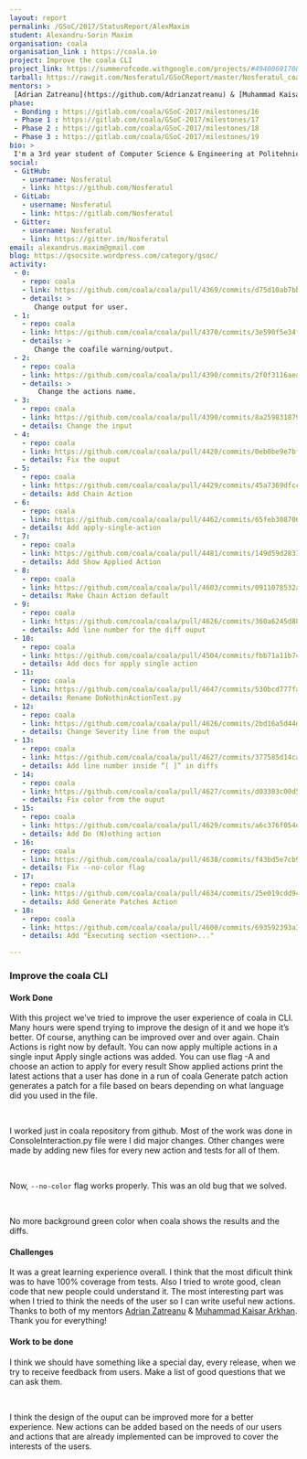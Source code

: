 ```yaml
---
layout: report
permalink: /GSoC/2017/StatusReport/AlexMaxim
student: Alexandru-Sorin Maxim
organisation: coala
organisation_link : https://coala.io
project: Improve the coala CLI
project_link: https://summerofcode.withgoogle.com/projects/#4940869170888704
tarball: https://rawgit.com/Nosferatul/GSoCReport/master/Nosferatul_coala.tar
mentors: >
 [Adrian Zatreanu](https://github.com/Adrianzatreanu) & [Muhammad Kaisar Arkhan](https://github.com/yukiisbored)
phase:
 - Bonding : https://gitlab.com/coala/GSoC-2017/milestones/16
 - Phase 1 : https://gitlab.com/coala/GSoC-2017/milestones/17
 - Phase 2 : https://gitlab.com/coala/GSoC-2017/milestones/18
 - Phase 3 : https://gitlab.com/coala/GSoC-2017/milestones/19
bio: >
 I'm a 3rd year student of Computer Science & Engineering at Politehnica University of Bucharest. I participated in GSoC and worked with [coala](https://coala.io) to improve coala CLI experience. The end goal of the project was to: make coala easier to use, adds new functionality so the user could have multiple options when he uses coala and design mockups based on the feedback from the community.
social:
 - GitHub:
   - username: Nosferatul
   - link: https://github.com/Nosferatul
 - GitLab:
   - username: Nosferatul
   - link: https://gitlab.com/Nosferatul
 - Gitter:
   - username: Nosferatul
   - link: https://gitter.im/Nosferatul
email: alexandrus.maxim@gmail.com
blog: https://gsocsite.wordpress.com/category/gsoc/
activity:
 - 0:
   - repo: coala
   - link: https://github.com/coala/coala/pull/4369/commits/d75d10ab7bb9be4abe7d14f201afc748fb1b96d6
   - details: >
      Change output for user.
 - 1:
   - repo: coala
   - link: https://github.com/coala/coala/pull/4370/commits/3e590f5e34f019103f98f0ea9b32c94d01e05472
   - details: >
      Change the coafile warning/output.
 - 2:
   - repo: coala
   - link: https://github.com/coala/coala/pull/4390/commits/2f0f3116aea7e2933322d4cc2a44a9fef61981a4
   - details: >
       Change the actions name.
 - 3:
   - repo: coala
   - link: https://github.com/coala/coala/pull/4390/commits/8a25983187966a60a810756c200ece1d9bb59607
   - details: Change the input
 - 4:
   - repo: coala
   - link: https://github.com/coala/coala/pull/4420/commits/0eb0be9e7bf4765dd829d0aeb5a6918fb00d05e1
   - details: Fix the ouput
 - 5:
   - repo: coala
   - link: https://github.com/coala/coala/pull/4429/commits/45a7369dfcc7af78c0844f0203a1deb1a17a3c75
   - details: Add Chain Action
 - 6:
   - repo: coala
   - link: https://github.com/coala/coala/pull/4462/commits/65feb308706c77ca5aac10123f757600cc639c1a
   - details: Add apply-single-action
 - 7:
   - repo: coala
   - link: https://github.com/coala/coala/pull/4481/commits/149d59d28318954d4035c7e8f639cc344af061c0
   - details: Add Show Applied Action
 - 8:
   - repo: coala
   - link: https://github.com/coala/coala/pull/4603/commits/0911078532a49c42afb06effec750be24a7b4139
   - details: Make Chain Action default
 - 9:
   - repo: coala
   - link: https://github.com/coala/coala/pull/4626/commits/360a6245d88260631c8a9019de026e835e43df3d
   - details: Add line number for the diff ouput
 - 10:
   - repo: coala
   - link: https://github.com/coala/coala/pull/4504/commits/fbb71a11b7475c9a1c61659f43ad44450104664a
   - details: Add docs for apply single action
 - 11:
   - repo: coala
   - link: https://github.com/coala/coala/pull/4647/commits/530bcd777fadf7d120ceb2611e4e5f92edbe436b
   - details: Rename DoNothinActionTest.py
 - 12:
   - repo: coala
   - link: https://github.com/coala/coala/pull/4626/commits/2bd16a5d44d93edc211da3faf4cb17e93296cd70
   - details: Change Severity line from the ouput
 - 13:
   - repo: coala
   - link: https://github.com/coala/coala/pull/4627/commits/377585d14cac6522546c9dc0a94f2890304eb7a5
   - details: Add line number inside “[ ]” in diffs
 - 14:
   - repo: coala
   - link: https://github.com/coala/coala/pull/4627/commits/d03303c00d5e6afa543cb173288b3908a8945428
   - details: Fix color from the ouput
 - 15:
   - repo: coala
   - link: https://github.com/coala/coala/pull/4629/commits/a6c376f054da150e2d29a90997a03ddd3ec7dba0
   - details: Add Do (N)othing action
 - 16:
   - repo: coala
   - link: https://github.com/coala/coala/pull/4638/commits/f43bd5e7cb908c5d3a7b384924bc5f282a2e625a
   - details: Fix --no-color flag
 - 17:
   - repo: coala
   - link: https://github.com/coala/coala/pull/4634/commits/25e019cdd944532f969d5cf1079afd7d62f41e19
   - details: Add Generate Patches Action
 - 18:
   - repo: coala
   - link: https://github.com/coala/coala/pull/4600/commits/693592393a3ca35cedfccaec260ba1ba6a4db0cf
   - details: Add "Executing section <section>..."

---
```


### Improve the coala CLI


#### Work Done

With this project we’ve tried to improve the user experience of coala in CLI. Many hours were spend trying to improve the design of it and we hope it’s better. Of course, anything can be improved over and over again.
Chain Actions is right now by default. You can now apply multiple actions in a single input
Apply single actions was added. You can use flag -A and choose an action to apply for every result
Show applied actions print the latest actions that a user has done in a run of coala
Generate patch action generates a patch for a file based on bears depending on what language did you used in the file.

<br>

I worked just in coala repository from github. Most of the work was done in ConsoleInteraction.py file were I did major changes. Other changes were made by adding new files for every new action and tests for all of them.

<br>

Now, `--no-color` flag works properly. This was an old bug that we solved.

<br>

No more background green color when coala shows the results and the diffs.

#### Challenges

It was a great learning experience overall. I think that the most dificult think was to have 100% coverage from tests. Also I tried to wrote good, clean code that new people could understand it. The most interesting part was when I tried to think the needs of the user so I can write useful new actions. Thanks to both of my mentors [Adrian Zatreanu](https://github.com/Adrianzatreanu) & [Muhammad Kaisar Arkhan](https://github.com/yukiisbored). Thank you for everything!


#### Work to be done

I think we should have something like a special day, every release, when we try to receive feedback from users. Make a list of good questions
that we can ask them.

<br>

I think the design of the ouput can be improved more for a better experience. New actions can be added based on the needs of our users and
actions that are already implemented can be improved to cover the interests of the users.

<br>

